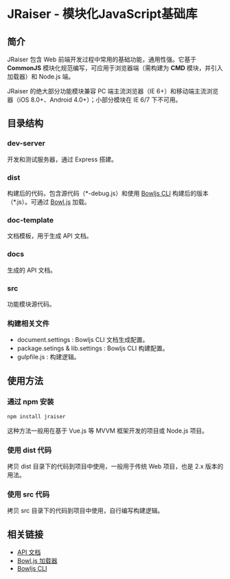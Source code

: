 # JRaiser - 模块化JavaScript基础库


## 简介

JRaiser 包含 Web 前端开发过程中常用的基础功能，通用性强。它基于 **CommonJS** 模块化规范编写，可应用于浏览器端（需构建为 **CMD** 模块，并引入加载器）和 Node.js 端。

JRaiser 的绝大部分功能模块兼容 PC 端主流浏览器（IE 6+）和移动端主流浏览器（iOS 8.0+、Android 4.0+）；小部分模块在 IE 6/7 下不可用。


## 目录结构

### dev-server
开发和测试服务器，通过 Express 搭建。

### dist
构建后的代码，包含源代码（\*-debug.js）和使用 [Bowljs CLI](//github.com/heeroluo/bowljs-cli)  构建后的版本（\*.js）。可通过 [Bowl.js](//github.com/heeroluo/bowljs) 加载。

### doc-template
文档模板，用于生成 API 文档。

### docs
生成的 API 文档。

### src
功能模块源代码。

### 构建相关文件
- document.settings : Bowljs CLI 文档生成配置。
- package.setings & lib.settings : Bowljs CLI 构建配置。
- gulpfile.js : 构建逻辑。


## 使用方法

### 通过 npm 安装

``` bash
npm install jraiser
```

这种方法一般用在基于 Vue.js 等 MVVM 框架开发的项目或 Node.js 项目。

### 使用 dist 代码

拷贝 dist 目录下的代码到项目中使用，一般用于传统 Web 项目，也是 2.x 版本的用法。

### 使用 src 代码

拷贝 src 目录下的代码到项目中使用，自行编写构建逻辑。


## 相关链接
* [API 文档](//heeroluo.github.io/jraiser/api/index.html)
* [Bowl.js 加载器](//github.com/heeroluo/bowljs) 
* [Bowljs CLI](//github.com/heeroluo/bowljs-cli) 